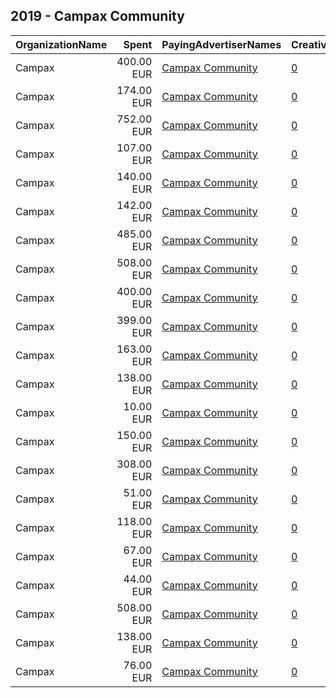 ## 2019 - Campax Community 
|OrganizationName|Spent|PayingAdvertiserNames|CreativeUrls|Impressions|Genders|AgeBrackets|CountryCodes|BillingAddresses|CandidateBallotInformation|
|:---|---:|:---|:---|---:|:---|:---|:---|:---|:---|
|Campax|400.00 EUR|[Campax Community](2019/Campax_Community.md)|[0](https://www.snap.com/political-ads/asset/fc63c6c8eb51cdd2a5dffc41a5e1a926c2cb06a2d94c1472e4744bd2faf61835?mediaType=mp4)|517,600||18+|switzerland|CH|Schlatter Mueri Rytz Stockli Zanetti Carobbio|
|Campax|174.00 EUR|[Campax Community](2019/Campax_Community.md)|[0](https://www.snap.com/political-ads/asset/9d7832c16dd47db02f7a13d1ba1d2e358f5e04ec8be781ee56032fe9ac396d79?mediaType=mp4)|136,965||18+|switzerland|CH||
|Campax|752.00 EUR|[Campax Community](2019/Campax_Community.md)|[0](https://www.snap.com/political-ads/asset/f46fa7dc0eb78566bbccc6afcf89c525b311c22fcb69edbcf45ed327eb089fad?mediaType=png)|389,429||18+|switzerland|CH|Eidg Parlamentswahlen 2019|
|Campax|107.00 EUR|[Campax Community](2019/Campax_Community.md)|[0](https://www.snap.com/political-ads/asset/cda3f36647fe6cfdf93fe21ace2fca809b48c279544b2a67b216659f48083c05?mediaType=mp4)|81,318||18+|switzerland|CH||
|Campax|140.00 EUR|[Campax Community](2019/Campax_Community.md)|[0](https://www.snap.com/political-ads/asset/3d16d20cc04787cc170ddc50487edfe79777655fdc56e4fcebd81d8864053295?mediaType=mp4)|115,443||18+|switzerland|CH|Marionna Schlatter|
|Campax|142.00 EUR|[Campax Community](2019/Campax_Community.md)|[0](https://www.snap.com/political-ads/asset/304a3189652c758b2d2f0318659ffb65d128f7c76dc60be24ba91000c3dd7c08?mediaType=mp4)|90,196|||switzerland|CH|Aebischer|
|Campax|485.00 EUR|[Campax Community](2019/Campax_Community.md)|[0](https://www.snap.com/political-ads/asset/95391ac2414cb5bea2790e8bf640a3784ec5e41127b1bae4a1c99eba539846d1?mediaType=mp4)|84,382||18+|switzerland|CH|Roberto Zanetti|
|Campax|508.00 EUR|[Campax Community](2019/Campax_Community.md)|[0](https://www.snap.com/political-ads/asset/cea8707339380ed9e3486d94611187b9db049a6f3d290630881d0d0a6e975a64?mediaType=mp4)|166,089||18+|switzerland|CH|Ruth Mueri|
|Campax|400.00 EUR|[Campax Community](2019/Campax_Community.md)|[0](https://www.snap.com/political-ads/asset/4d5de727539e70b457a8dcc903bc81d1417a1cb60b669cbabd7fe2520967b65b?mediaType=mp4)|137,576||18+|switzerland|CH|Schlatter Mueri Rytz Stockli Zanetti Carobbio|
|Campax|399.00 EUR|[Campax Community](2019/Campax_Community.md)|[0](https://www.snap.com/political-ads/asset/30cafe5b9ecbb9ad79c108b6639509809cb5394cd866a72b1f590dc9e24c2e48?mediaType=mp4)|222,654||18+|switzerland|CH|Schlatter Mueri Rytz Stockli Zanetti Carobbio|
|Campax|163.00 EUR|[Campax Community](2019/Campax_Community.md)|[0](https://www.snap.com/political-ads/asset/274751d58e1dcc2c7924a631513af4a8dbf680ef36693678f5b0e0ab625a869c?mediaType=mp4)|40,805||18+|switzerland|CH|Schlatter Mueri Rytz Stockli Zanetti Carobbio|
|Campax|138.00 EUR|[Campax Community](2019/Campax_Community.md)|[0](https://www.snap.com/political-ads/asset/304a3189652c758b2d2f0318659ffb65d128f7c76dc60be24ba91000c3dd7c08?mediaType=mp4)|427,758|||switzerland|CH|Aebischer|
|Campax|10.00 EUR|[Campax Community](2019/Campax_Community.md)|[0](https://www.snap.com/political-ads/asset/be07584286304b760c6b0c115ca2923c7f6f256d6a39ed111a3cd5b6a9a14adb?mediaType=mp4)|2,578||18+|switzerland|CH|Schlatter Mueri Rytz Stockli Zanetti Carobbio|
|Campax|150.00 EUR|[Campax Community](2019/Campax_Community.md)|[0](https://www.snap.com/political-ads/asset/13fa535c6af3531b20aea1ba398e8b038d474f80fa9123ef1951c1ac8a749879?mediaType=mp4)|110,116||18+|switzerland|CH||
|Campax|308.00 EUR|[Campax Community](2019/Campax_Community.md)|[0](https://www.snap.com/political-ads/asset/63ee4bfe9e95b9a6a0d2f09dcf1bb0a36984215101e666234a9b5c5af6e54e3d?mediaType=mp4)|217,121||18+|switzerland|CH||
|Campax|51.00 EUR|[Campax Community](2019/Campax_Community.md)|[0](https://www.snap.com/political-ads/asset/613356f099b27656cd66bb78a66c45e003b01379cd547c77908ba0b0c01b0179?mediaType=mp4)|8,506||18+|switzerland|CH|Marina Carobbio|
|Campax|118.00 EUR|[Campax Community](2019/Campax_Community.md)|[0](https://www.snap.com/political-ads/asset/ef60de5ebfd62cb83cb52b761b31241fd84419523dd81a68f377b9dc53f0c9ed?mediaType=mp4)|93,112||18+|switzerland|CH||
|Campax|67.00 EUR|[Campax Community](2019/Campax_Community.md)|[0](https://www.snap.com/political-ads/asset/51ff7e3db2cd7f1f11a8fd8a44d8453d106e3e8d50cdc06a6a8bb58728a4f856?mediaType=mp4)|12,819||18+|switzerland|CH|Marina Carobbio|
|Campax|44.00 EUR|[Campax Community](2019/Campax_Community.md)|[0](https://www.snap.com/political-ads/asset/f9b69680470ce8f8208cd7bffaef193bd55036092216a7b39fb333997481e560?mediaType=mp4)|31,104||18+|switzerland|CH||
|Campax|508.00 EUR|[Campax Community](2019/Campax_Community.md)|[0](https://www.snap.com/political-ads/asset/4fc8666620d377830ce634b729c08ffbfea3b77491c3068e576793c063aa4e8a?mediaType=mp4)|141,173||18+|switzerland|CH|Regula Rytz Hans Stoeckli|
|Campax|138.00 EUR|[Campax Community](2019/Campax_Community.md)|[0](https://www.snap.com/political-ads/asset/304a3189652c758b2d2f0318659ffb65d128f7c76dc60be24ba91000c3dd7c08?mediaType=mp4)|397,439|||switzerland|CH|Aebischer|
|Campax|76.00 EUR|[Campax Community](2019/Campax_Community.md)|[0](https://www.snap.com/political-ads/asset/d97fb99dca09bb55d17eaa4667f796304389c8eaf511ee1b74940abd370efe67?mediaType=mp4)|55,771||18+|switzerland|CH||
